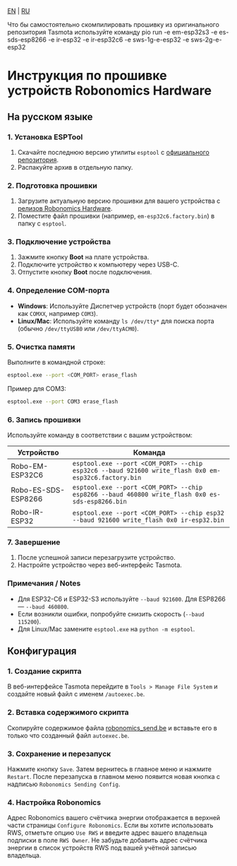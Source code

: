 [EN](./README.md) | [RU](./README.ru.md)

Что бы самостоятельно скомпилировать прошивку из оригинального репозитория Tasmota используйте команду
pio run -e em-esp32s3 -e es-sds-esp8266 -e ir-esp32 -e ir-esp32c6 -e sws-1g-e-esp32 -e sws-2g-e-esp32

# Инструкция по прошивке устройств Robonomics Hardware
## На русском языке

### 1. Установка ESPTool
1. Скачайте последнюю версию утилиты `esptool` с [официального репозитория](https://github.com/espressif/esptool/releases).
2. Распакуйте архив в отдельную папку.

### 2. Подготовка прошивки
1. Загрузите актуальную версию прошивки для вашего устройства с [релизов Robonomics Hardware](https://github.com/airalab/hardware/releases).
2. Поместите файл прошивки (например, `em-esp32c6.factory.bin`) в папку с `esptool`.

### 3. Подключение устройства
1. Зажмите кнопку **Boot** на плате устройства.
2. Подключите устройство к компьютеру через USB-C.
3. Отпустите кнопку **Boot** после подключения.

### 4. Определение COM-порта
- **Windows**: Используйте Диспетчер устройств (порт будет обозначен как `COMXX`, например `COM3`).
- **Linux/Mac**: Используйте команду `ls /dev/tty*` для поиска порта (обычно `/dev/ttyUSB0` или `/dev/ttyACM0`).

### 5. Очистка памяти
Выполните в командной строке:
```bash
esptool.exe --port <COM_PORT> erase_flash
```
Пример для COM3:
```bash
esptool.exe --port COM3 erase_flash
```

### 6. Запись прошивки
Используйте команду в соответствии с вашим устройством:

| Устройство           | Команда                                                                                          |
|----------------------|--------------------------------------------------------------------------------------------------|
| Robo-EM-ESP32C6      | `esptool.exe --port <COM_PORT> --chip esp32c6 --baud 921600 write_flash 0x0 em-esp32c6.factory.bin` |
| Robo-ES-SDS-ESP8266  | `esptool.exe --port <COM_PORT> --chip esp8266 --baud 460800 write_flash 0x0 es-sds-esp8266.bin`    |
| Robo-IR-ESP32        | `esptool.exe --port <COM_PORT> --chip esp32 --baud 921600 write_flash 0x0 ir-esp32.bin`            |

### 7. Завершение
1. После успешной записи перезагрузите устройство.
2. Настройте устройство через веб-интерфейс Tasmota.

### Примечания / Notes
- Для ESP32-C6 и ESP32-S3 используйте `--baud 921600`. Для ESP8266 — `--baud 460800`.
- Если возникли ошибки, попробуйте снизить скорость (`--baud 115200`).
- Для Linux/Mac замените `esptool.exe` на `python -m esptool`.

## Конфигурация
### 1. Создание скрипта
В веб-интерфейсе Tasmota перейдите в `Tools > Manage File System` и создайте новый файл с именем `/autoexec.be`.

### 2. Вставка содержимого скрипта
Скопируйте содержимое файла [robonomics_send.be](https://github.com/LoSk-p/esp-robonomics-client/blob/main/examples/Tasmota_driver/robonomics_send.be) и вставьте его в только что созданный файл `autoexec.be`.

### 3. Сохранение и перезапуск
Нажмите кнопку `Save`. Затем вернитесь в главное меню и нажмите `Restart`. После перезапуска в главном меню появится новая кнопка c надписью `Robonomics Sending Config`.

### 4. Настройка Robonomics
Адрес Robonomics вашего счётчика энергии отображается в верхней части страницы `Configure Robonomics`.
Если вы хотите использовать RWS, отметьте опцию `Use RWS` и введите адрес вашего владельца подписки в поле `RWS Owner`.
Не забудьте добавить адрес счётчика энергии в список устройств RWS под вашей учётной записью владельца.